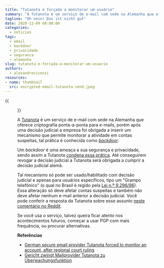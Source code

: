 ```yaml
---
title: "Tutanota é forçada a monitorar um usuário"
summary: "A Tutanota é um serviço de e-mail com sede na Alemanha que oferece criptografia ponta-a-ponta para e-mail."
tagline: "Oh nein! Das ist nicht gut"
date: 2020-12-09 08:00:00
categories:
  - noticias
tags:
  - email
  - backdoor
  - privacidade
  - seguranca
  - alemanha
slug: tutanota-e-forcada-a-monitorar-um-usuario
authors:
  - alexandrevicenzi
resources:
- name: thumbnail
  src: encrypted-email-tutanota-send.jpeg
---
```


{{<figure src="thumbnail" alt="Tutanota Webmail">}}

A [Tutanota][tutanota] é um serviço de e-mail com sede na Alemanha que oferece criptografia ponta-a-ponta para e-mails, porém após uma decisão judicial a empresa foi obrigada a inserir um mecanismo que permite monitorar a atividade em contas suspeitas, tal prática é conhecida como *[backdoor][backdoor]*.

Um *backdoor* é uma ameaça a sua segurança e privacidade, sendo assim a Tutanota [condena essa prática][risco-backdoor]. Até conseguirem revogar a decisão judicial a Tutanota será obrigada a cumprir a decisão judicial alemã.

Tal mecanismo só pode ser usado/habilitado com decisão judicial e apenas para usuários específicos, tipo um "Grampo telefônico" (o qual no Brasil é regido pela [Lei n.º 9.296/96][L9296]). Essa alteração só deve afetar contas suspeitas e também não deve afetar nenhum e-mail anterior a decisão judicial. Você pode conferir a resposta da Tutanota sobre esse assunto [neste comentário no Reddit][reddit].

Se você usa o serviço, talvez queira ficar atento nos acontecimentos futuros, começar a usar PGP com mais frequência, ou procurar alternativas.

**Referências**

- [German secure email provider Tutanota forced to monitor an account, after regional court ruling][techcrunch]
- [Gericht zwingt Mailprovider Tutanota zu Überwachungsfunktion][heise]

[tutanota]: https://tutanota.com/
[backdoor]: https://pt.wikipedia.org/wiki/Backdoor
[L9296]: http://www.planalto.gov.br/ccivil_03/leis/L9296.htm
[risco-backdoor]: https://tutanota.com/blog/posts/why-a-backdoor-is-a-security-risk/
[reddit]: https://www.reddit.com/r/tutanota/comments/k3sfs5/in_englisch_court_forces_mail_provider_tutanota/ge4xywc/
[techcrunch]: https://techcrunch.com/2020/12/08/german-secure-email-provider-tutanota-forced-to-monitor-an-account-after-regional-court-ruling/
[heise]: https://www.heise.de/news/Gericht-zwingt-Mailprovider-Tutanota-zu-Ueberwachungsfunktion-4972460.html
